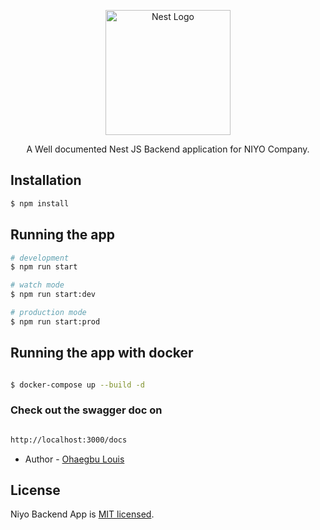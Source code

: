 <p align="center">
  <a href="http://nestjs.com/" target="blank"><img src="https://nestjs.com/img/logo-small.svg" width="200" alt="Nest Logo" /></a>
</p>

[circleci-image]: https://img.shields.io/circleci/build/github/nestjs/nest/master?token=abc123def456
[circleci-url]: https://circleci.com/gh/nestjs/nest

  <p align="center">A Well documented Nest JS Backend application for NIYO Company.</p>
  


## Installation

```bash
$ npm install
```

## Running the app

```bash
# development
$ npm run start

# watch mode
$ npm run start:dev

# production mode
$ npm run start:prod
```

## Running the app with docker

```bash

$ docker-compose up --build -d


```
### Check out the swagger doc on
```bash

http://localhost:3000/docs


```

- Author - [Ohaegbu Louis](https://www.linkedin.com/in/louis-ohaegbu-b01a41184/)


## License

Niyo Backend App is [MIT licensed](LICENSE).
